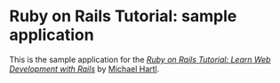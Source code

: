 # Ruby on Rails Tutorial: sample application

This is the sample application for the [*Ruby on Rails Tutorial:
Learn Web Development with Rails*](http://www.railstutorial.org/)
by [Michael Hartl](http://www.michaelhartl.com/).